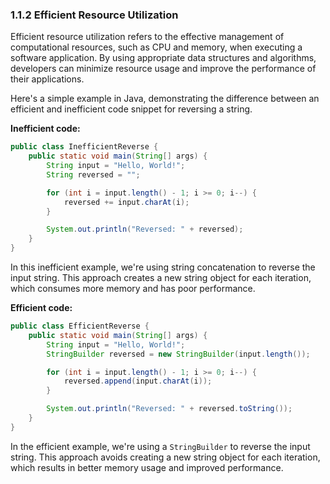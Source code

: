 ### 1.1.2 Efficient Resource Utilization

Efficient resource utilization refers to the effective management of computational resources, such as CPU and memory, when executing a software application. By using appropriate data structures and algorithms, developers can minimize resource usage and improve the performance of their applications.

Here's a simple example in Java, demonstrating the difference between an efficient and inefficient code snippet for reversing a string.

**Inefficient code:**

```java
public class InefficientReverse {
    public static void main(String[] args) {
        String input = "Hello, World!";
        String reversed = "";

        for (int i = input.length() - 1; i >= 0; i--) {
            reversed += input.charAt(i);
        }

        System.out.println("Reversed: " + reversed);
    }
}
```

In this inefficient example, we're using string concatenation to reverse the input string. This approach creates a new string object for each iteration, which consumes more memory and has poor performance.

**Efficient code:**

```java
public class EfficientReverse {
    public static void main(String[] args) {
        String input = "Hello, World!";
        StringBuilder reversed = new StringBuilder(input.length());

        for (int i = input.length() - 1; i >= 0; i--) {
            reversed.append(input.charAt(i));
        }

        System.out.println("Reversed: " + reversed.toString());
    }
}
```

In the efficient example, we're using a `StringBuilder` to reverse the input string. This approach avoids creating a new string object for each iteration, which results in better memory usage and improved performance.
